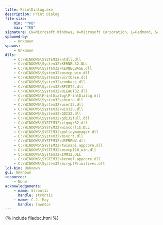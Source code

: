 ```yaml
---
title: PrintDialog.exe
description: Print Dialog
file-size:
    min: "?KB"
    max: "?KB"
signature: CN=Microsoft Windows, O=Microsoft Corporation, L=Redmond, S=Washington, C=US
spawned-by:
    - Unknown
spawns:
    - Unknown
dlls:
    - C:\WINDOWS\SYSTEM32\ntdll.dll
    - C:\WINDOWS\System32\KERNEL32.DLL
    - C:\WINDOWS\System32\KERNELBASE.dll
    - C:\WINDOWS\System32\msvcp_win.dll
    - C:\WINDOWS\System32\ucrtbase.dll
    - C:\WINDOWS\System32\combase.dll
    - C:\WINDOWS\System32\RPCRT4.dll
    - C:\WINDOWS\System32\OLEAUT32.dll
    - C:\WINDOWS\PrintDialog\PrintDialog.dll
    - C:\WINDOWS\System32\shcore.dll
    - C:\WINDOWS\System32\user32.dll
    - C:\WINDOWS\System32\win32u.dll
    - C:\WINDOWS\System32\GDI32.dll
    - C:\WINDOWS\System32\gdi32full.dll
    - C:\WINDOWS\SYSTEM32\cfgmgr32.dll
    - C:\WINDOWS\SYSTEM32\wincorlib.DLL
    - C:\WINDOWS\SYSTEM32\policymanager.dll
    - C:\WINDOWS\System32\msvcrt.dll
    - C:\WINDOWS\SYSTEM32\USERENV.dll
    - C:\WINDOWS\SYSTEM32\twinapi.appcore.dll
    - C:\WINDOWS\SYSTEM32\msvcp110_win.dll
    - C:\WINDOWS\System32\IMM32.DLL
    - C:\WINDOWS\SYSTEM32\kernel.appcore.dll
    - C:\WINDOWS\System32\bcryptPrimitives.dll
lol-bin: Unknown
gui: Unknown
resources:
    - None
acknowledgements:
    - name: Strontic
      handle: strontic
    - name: C.J. May
      handle: lawndoc
---
```


{% include filedoc.html %}
